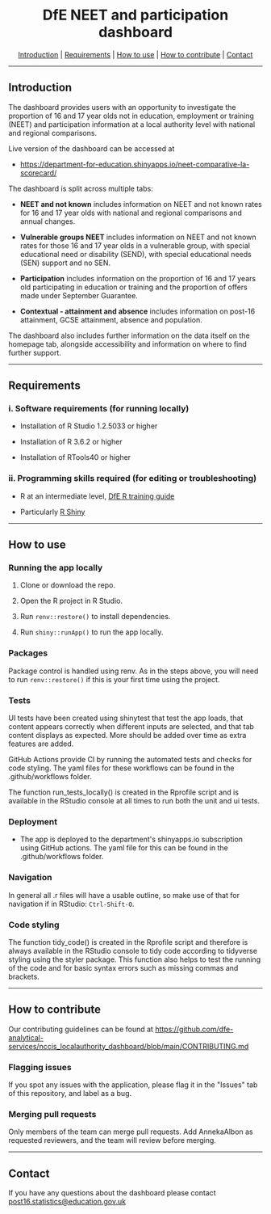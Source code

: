 <h1 align="center">
  <br>
DfE NEET and participation dashboard
  <br>
</h1>

<p align="center">
  <a href="#introduction">Introduction</a> |
  <a href="#requirements">Requirements</a> |
  <a href="#how-to-use">How to use</a> |
  <a href="#how-to-contribute">How to contribute</a> |
  <a href="#contact">Contact</a>
</p>

---

## Introduction 

The dashboard provides users with an opportunity to investigate the proportion of 16 and 17 year olds not in education, employment or training (NEET) and participation information at a local authority level with national and regional comparisons. 

Live version of the dashboard can be accessed at

- https://department-for-education.shinyapps.io/neet-comparative-la-scorecard/

The dashboard is split across multiple tabs:

- **NEET and not known** includes information on NEET and not known rates for 16 and 17 year olds with national and regional comparisons and annual changes.

- **Vulnerable groups NEET** includes information on NEET and not known rates for those 16 and 17 year olds in a vulnerable group, with special educational need or disability (SEND), with special educational needs (SEN) support and no SEN.

- **Participation** includes information on the proportion of 16 and 17 years old participating in education or training and the proportion of offers made under September Guarantee.

- **Contextual - attainment and absence** includes information on post-16 attainment, GCSE attainment, absence and population.

The dashboard also includes further information on the data itself on the homepage tab, alongside accessibility and information on where to find further support.



---

## Requirements

### i. Software requirements (for running locally)

- Installation of R Studio 1.2.5033 or higher

- Installation of R 3.6.2 or higher

- Installation of RTools40 or higher

### ii. Programming skills required (for editing or troubleshooting)

- R at an intermediate level, [DfE R training guide](https://dfe-analytical-services.github.io/r-training-course/)

- Particularly [R Shiny](https://shiny.rstudio.com/)

  
---

## How to use


### Running the app locally

1. Clone or download the repo. 

2. Open the R project in R Studio.

3. Run `renv::restore()` to install dependencies.

4. Run `shiny::runApp()` to run the app locally.


### Packages

Package control is handled using renv. As in the steps above, you will need to run `renv::restore()` if this is your first time using the project.

### Tests

UI tests have been created using shinytest that test the app loads, that content appears correctly when different inputs are selected, and that tab content displays as expected. More should be added over time as extra features are added.

GitHub Actions provide CI by running the automated tests and checks for code styling. The yaml files for these workflows can be found in the .github/workflows folder.

The function run_tests_locally() is created in the Rprofile script and is available in the RStudio console at all times to run both the unit and ui tests.

### Deployment

- The app is deployed to the department's shinyapps.io subscription using GitHub actions. The yaml file for this can be found in the .github/workflows folder.

### Navigation

In general all .r files will have a usable outline, so make use of that for navigation if in RStudio: `Ctrl-Shift-O`.

### Code styling 

The function tidy_code() is created in the Rprofile script and therefore is always available in the RStudio console to tidy code according to tidyverse styling using the styler package. This function also helps to test the running of the code and for basic syntax errors such as missing commas and brackets.


---

## How to contribute

Our contributing guidelines can be found at https://github.com/dfe-analytical-services/nccis_localauthority_dashboard/blob/main/CONTRIBUTING.md

### Flagging issues

If you spot any issues with the application, please flag it in the "Issues" tab of this repository, and label as a bug.

### Merging pull requests

Only members of the team can merge pull requests. Add AnnekaAlbon as requested reviewers, and the team will review before merging.

---

## Contact

If you have any questions about the dashboard please contact post16.statistics@education.gov.uk
